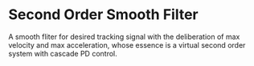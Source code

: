 # Second Order Smooth Filter

A smooth fliter for desired tracking signal with the deliberation of max velocity and max acceleration, whose essence is a virtual second order system with cascade PD control. 
